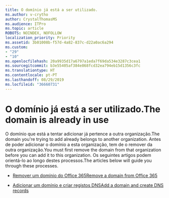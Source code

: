 ```yaml
---
title: O domínio já está a ser utilizado.
ms.author: v-crytho
author: CrystalThomasMS
ms.audience: ITPro
ms.topic: article
ROBOTS: NOINDEX, NOFOLLOW
localization_priority: Priority
ms.assetid: 3b01008b-f57d-4a82-837c-d22a0ac6a294
ms.custom:
- "29"
- "10"
ms.openlocfilehash: 20a9935d17a6797a1eda7f69da534e3287c3cea1
ms.sourcegitcommit: b3e55405af384e868fcd32ea794eb15d1356c3fc
ms.translationtype: HT
ms.contentlocale: pt-PT
ms.lasthandoff: 08/29/2019
ms.locfileid: "36660731"
---
```

# <a name="the-domain-is-already-in-use"></a><span data-ttu-id="34b8d-102">O domínio já está a ser utilizado.</span><span class="sxs-lookup"><span data-stu-id="34b8d-102">The domain is already in use</span></span>

<span data-ttu-id="34b8d-103">O domínio que está a tentar adicionar já pertence a outra organização.</span><span class="sxs-lookup"><span data-stu-id="34b8d-103">The domain you're trying to add already belongs to another organization.</span></span> <span data-ttu-id="34b8d-104">Antes de poder adicionar o domínio a esta organização, tem de o remover da outra organização.</span><span class="sxs-lookup"><span data-stu-id="34b8d-104">You must first remove the domain from that organization before you can add it to this organization.</span></span> <span data-ttu-id="34b8d-105">Os seguintes artigos podem orientá-lo ao longo destes processos.</span><span class="sxs-lookup"><span data-stu-id="34b8d-105">The articles below will guide you through these processes.</span></span>
  
- [<span data-ttu-id="34b8d-106">Remover um domínio do Office 365</span><span class="sxs-lookup"><span data-stu-id="34b8d-106">Remove a domain from Office 365</span></span>](https://support.office.com/article/Remove-a-domain-from-Office-365-f09696b2-8c29-4588-a08b-b333da19810c.aspx)

- [<span data-ttu-id="34b8d-107">Adicionar um domínio e criar registos DNS</span><span class="sxs-lookup"><span data-stu-id="34b8d-107">Add a domain and create DNS records</span></span>](https://support.office.com/article/Create-DNS-records-for-Office-365-when-you-manage-your-DNS-records-B0F3FDCA-8A80-4E8E-9EF3-61E8A2A9AB23.aspx)
